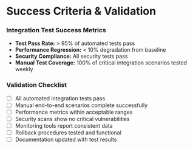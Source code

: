 # Success Criteria & Validation

### Integration Test Success Metrics

- **Test Pass Rate:** > 95% of automated tests pass
- **Performance Regression:** < 10% degradation from baseline
- **Security Compliance:** All security tests pass
- **Manual Test Coverage:** 100% of critical integration scenarios tested weekly

### Validation Checklist

- [ ] All automated integration tests pass
- [ ] Manual end-to-end scenarios complete successfully
- [ ] Performance metrics within acceptable ranges
- [ ] Security scans show no critical vulnerabilities
- [ ] Monitoring tools report consistent data
- [ ] Rollback procedures tested and functional
- [ ] Documentation updated with test results